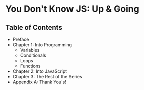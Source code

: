 # You Don't Know JS: Up & Going

## Table of Contents

* Preface
* Chapter 1: Into Programming
	* Variables
	* Conditionals
	* Loops
	* Functions
* Chapter 2: Into JavaScript
* Chapter 3: The Rest of the Series
* Appendix A: Thank You's!
